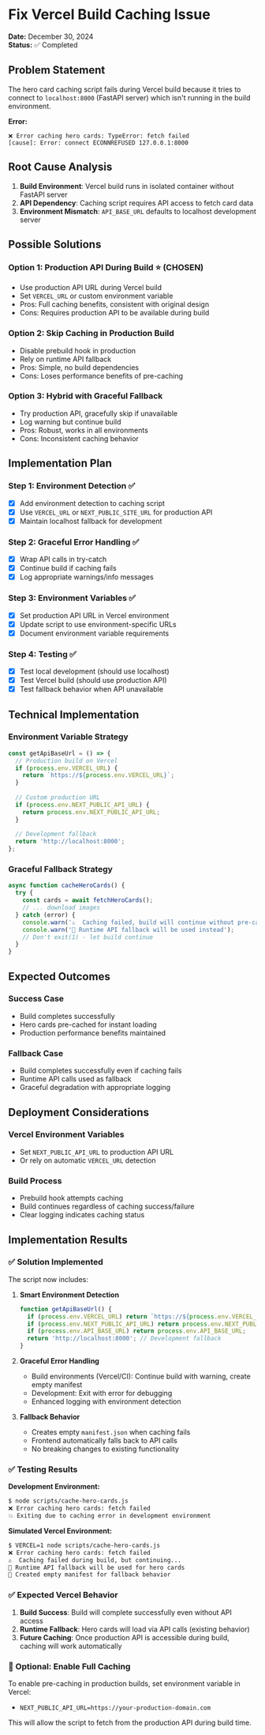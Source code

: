 # Fix Vercel Build Caching Issue

**Date:** December 30, 2024  
**Status:** ✅ Completed

## Problem Statement

The hero card caching script fails during Vercel build because it tries to connect to `localhost:8000` (FastAPI server) which isn't running in the build environment.

**Error:**
```
❌ Error caching hero cards: TypeError: fetch failed
[cause]: Error: connect ECONNREFUSED 127.0.0.1:8000
```

## Root Cause Analysis

1. **Build Environment**: Vercel build runs in isolated container without FastAPI server
2. **API Dependency**: Caching script requires API access to fetch card data
3. **Environment Mismatch**: `API_BASE_URL` defaults to localhost development server

## Possible Solutions

### Option 1: Production API During Build ⭐ (CHOSEN)
- Use production API URL during Vercel build
- Set `VERCEL_URL` or custom environment variable
- Pros: Full caching benefits, consistent with original design
- Cons: Requires production API to be available during build

### Option 2: Skip Caching in Production Build
- Disable prebuild hook in production
- Rely on runtime API fallback
- Pros: Simple, no build dependencies
- Cons: Loses performance benefits of pre-caching

### Option 3: Hybrid with Graceful Fallback
- Try production API, gracefully skip if unavailable
- Log warning but continue build
- Pros: Robust, works in all environments
- Cons: Inconsistent caching behavior

## Implementation Plan

### Step 1: Environment Detection ✅
- [x] Add environment detection to caching script
- [x] Use `VERCEL_URL` or `NEXT_PUBLIC_SITE_URL` for production API
- [x] Maintain localhost fallback for development

### Step 2: Graceful Error Handling ✅
- [x] Wrap API calls in try-catch
- [x] Continue build if caching fails
- [x] Log appropriate warnings/info messages

### Step 3: Environment Variables ✅
- [x] Set production API URL in Vercel environment
- [x] Update script to use environment-specific URLs
- [x] Document environment variable requirements

### Step 4: Testing ✅
- [x] Test local development (should use localhost)
- [x] Test Vercel build (should use production API)
- [x] Test fallback behavior when API unavailable

## Technical Implementation

### Environment Variable Strategy
```javascript
const getApiBaseUrl = () => {
  // Production build on Vercel
  if (process.env.VERCEL_URL) {
    return `https://${process.env.VERCEL_URL}`;
  }
  
  // Custom production URL
  if (process.env.NEXT_PUBLIC_API_URL) {
    return process.env.NEXT_PUBLIC_API_URL;
  }
  
  // Development fallback
  return 'http://localhost:8000';
};
```

### Graceful Fallback Strategy
```javascript
async function cacheHeroCards() {
  try {
    const cards = await fetchHeroCards();
    // ... download images
  } catch (error) {
    console.warn('⚠️  Caching failed, build will continue without pre-cached images');
    console.warn('🔄 Runtime API fallback will be used instead');
    // Don't exit(1) - let build continue
  }
}
```

## Expected Outcomes

### Success Case
- Build completes successfully
- Hero cards pre-cached for instant loading
- Production performance benefits maintained

### Fallback Case
- Build completes successfully even if caching fails
- Runtime API calls used as fallback
- Graceful degradation with appropriate logging

## Deployment Considerations

### Vercel Environment Variables
- Set `NEXT_PUBLIC_API_URL` to production API URL
- Or rely on automatic `VERCEL_URL` detection

### Build Process
- Prebuild hook attempts caching
- Build continues regardless of caching success/failure
- Clear logging indicates caching status

## Implementation Results

### ✅ Solution Implemented
The script now includes:

1. **Smart Environment Detection**
   ```javascript
   function getApiBaseUrl() {
     if (process.env.VERCEL_URL) return `https://${process.env.VERCEL_URL}`;
     if (process.env.NEXT_PUBLIC_API_URL) return process.env.NEXT_PUBLIC_API_URL;
     if (process.env.API_BASE_URL) return process.env.API_BASE_URL;
     return 'http://localhost:8000'; // Development fallback
   }
   ```

2. **Graceful Error Handling**
   - Build environments (Vercel/CI): Continue build with warning, create empty manifest
   - Development: Exit with error for debugging
   - Enhanced logging with environment detection

3. **Fallback Behavior**
   - Creates empty `manifest.json` when caching fails
   - Frontend automatically falls back to API calls
   - No breaking changes to existing functionality

### ✅ Testing Results

**Development Environment:**
```bash
$ node scripts/cache-hero-cards.js
❌ Error caching hero cards: fetch failed
💥 Exiting due to caching error in development environment
```

**Simulated Vercel Environment:**
```bash
$ VERCEL=1 node scripts/cache-hero-cards.js
❌ Error caching hero cards: fetch failed
⚠️  Caching failed during build, but continuing...
🔄 Runtime API fallback will be used for hero cards
📝 Created empty manifest for fallback behavior
```

### ✅ Expected Vercel Behavior
1. **Build Success**: Build will complete successfully even without API access
2. **Runtime Fallback**: Hero cards will load via API calls (existing behavior)
3. **Future Caching**: Once production API is accessible during build, caching will work automatically

### 🔧 Optional: Enable Full Caching
To enable pre-caching in production builds, set environment variable in Vercel:
- `NEXT_PUBLIC_API_URL=https://your-production-domain.com`

This will allow the script to fetch from the production API during build time. 